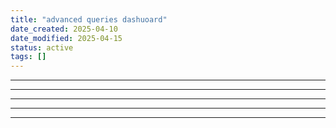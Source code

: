 ```yaml
---
title: "advanced queries dashuoard"
date_created: 2025-04-10
date_modified: 2025-04-15
status: active
tags: []
---
```


---

---

---

---

---


